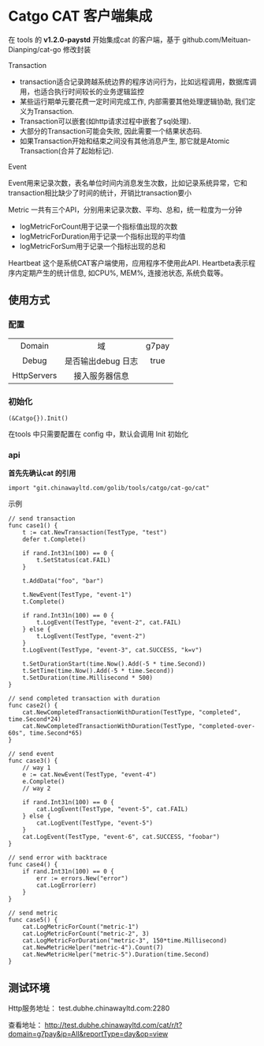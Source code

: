 # Catgo CAT 客户端集成

在 tools 的 **v1.2.0-paystd** 开始集成cat 的客户端，基于 github.com/Meituan-Dianping/cat-go 修改封装

Transaction

* transaction适合记录跨越系统边界的程序访问行为，比如远程调用，数据库调用，也适合执行时间较长的业务逻辑监控
* 某些运行期单元要花费一定时间完成工作, 内部需要其他处理逻辑协助, 我们定义为Transaction.
* Transaction可以嵌套(如http请求过程中嵌套了sql处理).
* 大部分的Transaction可能会失败, 因此需要一个结果状态码.
* 如果Transaction开始和结束之间没有其他消息产生, 那它就是Atomic Transaction(合并了起始标记).

Event

Event用来记录次数，表名单位时间内消息发生次数，比如记录系统异常，它和transaction相比缺少了时间的统计，开销比transaction要小

Metric
一共有三个API，分别用来记录次数、平均、总和，统一粒度为一分钟

* logMetricForCount用于记录一个指标值出现的次数
* logMetricForDuration用于记录一个指标出现的平均值
* logMetricForSum用于记录一个指标出现的总和


Heartbeat
这个是系统CAT客户端使用，应用程序不使用此API.
Heartbeta表示程序内定期产生的统计信息, 如CPU%, MEM%, 连接池状态, 系统负载等。

## 使用方式


### 配置

||||
|:---:|:---:|:----:|
|Domain|域|g7pay|
|Debug|是否输出debug 日志| true|
|HttpServers|接入服务器信息||

### 初始化

```
(&Catgo{}).Init()
```

在tools 中只需要配置在 config 中，默认会调用 Init 初始化

### api

**首先先确认cat 的引用**

```
import "git.chinawayltd.com/golib/tools/catgo/cat-go/cat"
```

示例

```
// send transaction
func case1() {
	t := cat.NewTransaction(TestType, "test")
	defer t.Complete()

	if rand.Int31n(100) == 0 {
		t.SetStatus(cat.FAIL)
	}

	t.AddData("foo", "bar")

	t.NewEvent(TestType, "event-1")
	t.Complete()

	if rand.Int31n(100) == 0 {
		t.LogEvent(TestType, "event-2", cat.FAIL)
	} else {
		t.LogEvent(TestType, "event-2")
	}
	t.LogEvent(TestType, "event-3", cat.SUCCESS, "k=v")

	t.SetDurationStart(time.Now().Add(-5 * time.Second))
	t.SetTime(time.Now().Add(-5 * time.Second))
	t.SetDuration(time.Millisecond * 500)
}

// send completed transaction with duration
func case2() {
	cat.NewCompletedTransactionWithDuration(TestType, "completed", time.Second*24)
	cat.NewCompletedTransactionWithDuration(TestType, "completed-over-60s", time.Second*65)
}

// send event
func case3() {
	// way 1
	e := cat.NewEvent(TestType, "event-4")
	e.Complete()
	// way 2

	if rand.Int31n(100) == 0 {
		cat.LogEvent(TestType, "event-5", cat.FAIL)
	} else {
		cat.LogEvent(TestType, "event-5")
	}
	cat.LogEvent(TestType, "event-6", cat.SUCCESS, "foobar")
}

// send error with backtrace
func case4() {
	if rand.Int31n(100) == 0 {
		err := errors.New("error")
		cat.LogError(err)
	}
}

// send metric
func case5() {
	cat.LogMetricForCount("metric-1")
	cat.LogMetricForCount("metric-2", 3)
	cat.LogMetricForDuration("metric-3", 150*time.Millisecond)
	cat.NewMetricHelper("metric-4").Count(7)
	cat.NewMetricHelper("metric-5").Duration(time.Second)
}

```


## 测试环境

Http服务地址： test.dubhe.chinawayltd.com:2280

查看地址： http://test.dubhe.chinawayltd.com/cat/r/t?domain=g7pay&ip=All&reportType=day&op=view